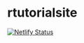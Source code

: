 # rtutorialsite

[![Netlify Status](https://api.netlify.com/api/v1/badges/bf1c7fa8-bda3-43d1-816b-28df5dc9d41e/deploy-status)](https://app.netlify.com/sites/laughing-engelbart-8747f9/deploys)
